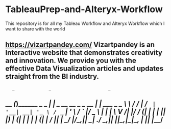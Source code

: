 # TableauPrep-and-Alteryx-Workflow
This repository is for all my Tableau Workflow and Alteryx Workflow which I want to share with the world

https://vizartpandey.com/
Vizartpandey is an Interactive website that demonstrates creativity and innovation. We provide you with the effective Data Visualization articles and updates straight from the BI industry.
---------------------------------------------------------------------------------------------------------
       _               _                         _            
__   _(_)______ _ _ __| |_ _ __   __ _ _ __   __| | ___ _   _ 
\ \ / / |_  / _` | '__| __| '_ \ / _` | '_ \ / _` |/ _ \ | | |
 \ V /| |/ / (_| | |  | |_| |_) | (_| | | | | (_| |  __/ |_| |
  \_/ |_/___\__,_|_|   \__| .__/ \__,_|_| |_|\__,_|\___|\__, |
                          |_|                           |___/ 
---------------------------------------------------------------------------------------------------------
